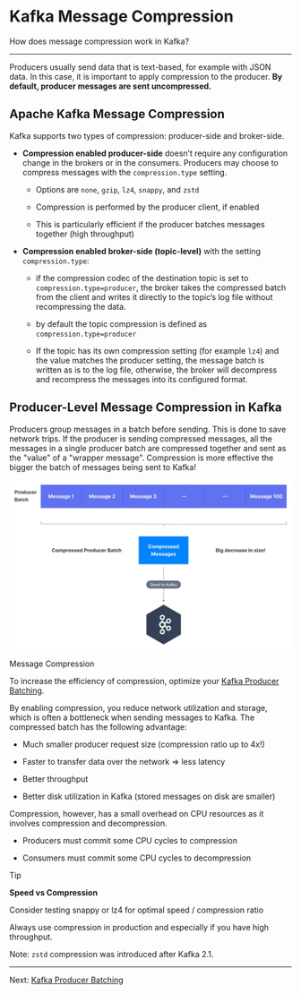 Kafka Message Compression
=========================

How does message compression work in Kafka?

* * *

Producers usually send data that is text-based, for example with JSON data. In this case, it is important to apply compression to the producer. **By default, producer messages are sent uncompressed.**

Apache Kafka Message Compression
--------------------------------

[](#Apache-Kafka-Message-Compression-0)

Kafka supports two types of compression: producer-side and broker-side.

*   **Compression enabled producer-side** doesn’t require any configuration change in the brokers or in the consumers. Producers may choose to compress messages with the `compression.type` setting.
    
    *   Options are `none`, `gzip`, `lz4`, `snappy`, and `zstd`
        
    *   Compression is performed by the producer client, if enabled
        
    *   This is particularly efficient if the producer batches messages together (high throughput)
        
*   **Compression enabled broker-side (topic-level)** with the setting `compression.type`:
    
    *   if the compression codec of the destination topic is set to `compression.type=producer`, the broker takes the compressed batch from the client and writes it directly to the topic’s log file without recompressing the data.
        
    *   by default the topic compression is defined as `compression.type=producer`
        
    *   If the topic has its own compression setting (for example `lz4`) and the value matches the producer setting, the message batch is written as is to the log file, otherwise, the broker will decompress and recompress the messages into its configured format.
        

Producer-Level Message Compression in Kafka
-------------------------------------------

[](#Producer-Level-Message-Compression-in-Kafka-1)

Producers group messages in a batch before sending. This is done to save network trips. If the producer is sending compressed messages, all the messages in a single producer batch are compressed together and sent as the "value" of a "wrapper message". Compression is more effective the bigger the batch of messages being sent to Kafka!

![Diagram showing the process behind producer-level message compression in Apache Kafka.](../../static/images/Adv_Kafka_Message_Compression_1.webp "Apache Kafka Producer-Level Message Compression")

Message Compression

To increase the efficiency of compression, optimize your [Kafka Producer Batching](https://github.com/AbdoMusk/Apache-Kafka/blob/main/5-%20Kafka%20Advanced%20Concepts/2-%20Kafka%20Producers%20Advanced/5-%20Kafka%20Producer%20Batching.md).

By enabling compression, you reduce network utilization and storage, which is often a bottleneck when sending messages to Kafka. The compressed batch has the following advantage:

*   Much smaller producer request size (compression ratio up to 4x!)
    
*   Faster to transfer data over the network => less latency
    
*   Better throughput
    
*   Better disk utilization in Kafka (stored messages on disk are smaller)
    

Compression, however, has a small overhead on CPU resources as it involves compression and decompression.

*   Producers must commit some CPU cycles to compression
    
*   Consumers must commit some CPU cycles to decompression
    

> [!TIP]
> **Speed vs Compression**
>
> Consider testing snappy or lz4 for optimal speed / compression ratio

Always use compression in production and especially if you have high throughput.

Note: `zstd` compression was introduced after Kafka 2.1.

---
Next: [Kafka Producer Batching](https://github.com/AbdoMusk/Apache-Kafka/blob/main/5-%20Kafka%20Advanced%20Concepts/2-%20Kafka%20Producers%20Advanced/5-%20Kafka%20Producer%20Batching.md)